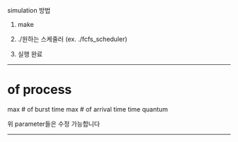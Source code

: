 simulation 방법

1. make

2. ./원하는 스케줄러
   (ex. ./fcfs_scheduler)

3. 실행 완료

****
# of process
max # of burst time
max # of arrival time
time quantum

위 parameter들은 수정 가능합니다
****
